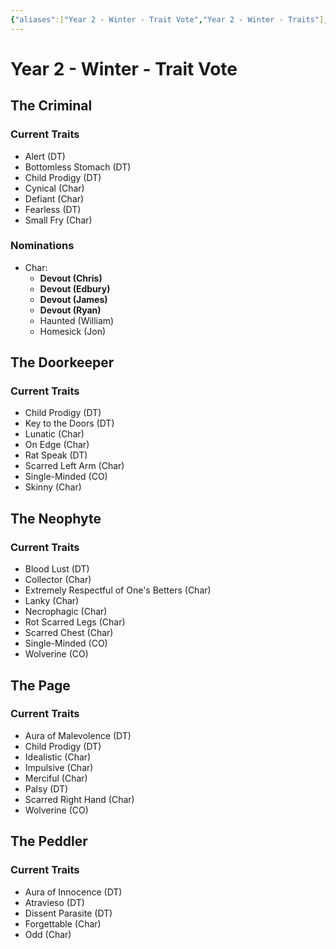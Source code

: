 ```yaml
---
{"aliases":["Year 2 - Winter - Trait Vote","Year 2 - Winter - Traits"],"date-created":"2024-08-23T15:52","date-modified":"2024-08-25T13:14","dg-publish":true,"tags":["moonrise"],"title":"Year 2 - Winter - Trait Vote","dg-path":"moonrise/Year 2 - Winter - Trait Vote.md","permalink":"/moonrise/year-2-winter-trait-vote/","dgPassFrontmatter":true}
---
```



# Year 2 - Winter - Trait Vote

## The Criminal

### Current Traits

- Alert (DT)
- Bottomless Stomach (DT)
- Child Prodigy (DT)
- Cynical (Char)
- Defiant (Char)
- Fearless (DT)
- Small Fry (Char)

### Nominations

- Char:
  - **Devout (Chris)**
  - **Devout (Edbury)**
  - **Devout (James)**
  - **Devout (Ryan)**
  - Haunted (William)
  - Homesick (Jon)

## The Doorkeeper

### Current Traits

- Child Prodigy (DT)
- Key to the Doors (DT)
- Lunatic (Char)
- On Edge (Char)
- Rat Speak (DT)
- Scarred Left Arm (Char)
- Single-Minded (CO)
- Skinny (Char)

## The Neophyte

### Current Traits

- Blood Lust (DT)
- Collector (Char)
- Extremely Respectful of One's Betters (Char)
- Lanky (Char)
- Necrophagic (Char)
- Rot Scarred Legs (Char)
- Scarred Chest (Char)
- Single-Minded (CO)
- Wolverine (CO)

## The Page

### Current Traits

- Aura of Malevolence (DT)
- Child Prodigy (DT)
- Idealistic (Char)
- Impulsive (Char)
- Merciful (Char)
- Palsy (DT)
- Scarred Right Hand (Char)
- Wolverine (CO)

## The Peddler

### Current Traits

- Aura of Innocence (DT)
- Atravieso (DT)
- Dissent Parasite (DT)
- Forgettable (Char)
- Odd (Char)
